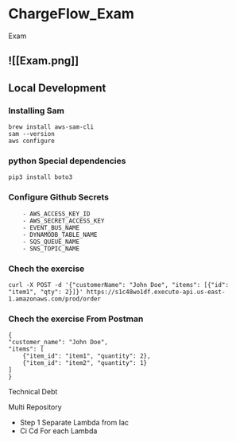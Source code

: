 # ChargeFlow_Exam
Exam

![[Exam.png]]
---
## Local Development

### Installing Sam 
    brew install aws-sam-cli
    sam --version
    aws configure

### python Special dependencies 
    pip3 install boto3

### Configure Github Secrets
        - AWS_ACCESS_KEY_ID 
        - AWS_SECRET_ACCESS_KEY 
        - EVENT_BUS_NAME
        - DYNAMODB_TABLE_NAME
        - SQS_QUEUE_NAME
        - SNS_TOPIC_NAME


### Chech the exercise
    
    curl -X POST -d '{"customerName": "John Doe", "items": [{"id": "item1", "qty": 2}]}' https://s1c48wo1df.execute-api.us-east-1.amazonaws.com/prod/order



### Chech the exercise From Postman
    {
    "customer_name": "John Doe",
    "items": [
        {"item_id": "item1", "quantity": 2},
        {"item_id": "item2", "quantity": 1}
    ]
    }


Technical Debt

Multi Repository 
- Step 1 Separate Lambda from Iac 
- Ci Cd For each Lambda 